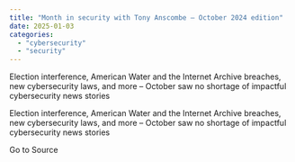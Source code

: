 ```yaml
---
title: "Month in security with Tony Anscombe – October 2024 edition"
date: 2025-01-03
categories: 
  - "cybersecurity"
  - "security"
---
```


Election interference, American Water and the Internet Archive breaches, new cybersecurity laws, and more – October saw no shortage of impactful cybersecurity news stories

Election interference, American Water and the Internet Archive breaches, new cybersecurity laws, and more – October saw no shortage of impactful cybersecurity news stories

Go to Source
